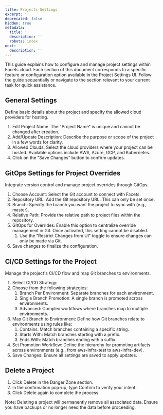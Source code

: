 ```yaml
---
title: Projects Settings
excerpt: ''
deprecated: false
hidden: true
metadata:
  title: ''
  description: ''
  robots: index
next:
  description: ''
---
```

This guide explains how to configure and manage project settings within Facets.cloud. Each section of this document corresponds to a specific feature or configuration option available in the Project Settings UI. Follow the guide sequentially or navigate to the section relevant to your current task for quick assistance.

## General Settings

Define basic details about the project and specify the allowed cloud providers for hosting.

1. Edit Project Name: The "Project Name" is unique and cannot be changed after creation.
2. Add/Update Description: Describe the purpose or scope of the project in a few words for clarity.
3. Allowed Clouds: Select the cloud providers where your project can be hosted. Available options include AWS, Azure, GCP, and Kubernetes.
4. Click on the "Save Changes" button to confirm updates.

## GitOps Settings for Project Overrides

Integrate version control and manage project overrides through GitOps.

1. Choose Account: Select the Git account to connect with Facets.
2. Repository URL: Add the Git repository URL. This can only be set once.
3. Branch: Specify the branch you want the project to sync with (e.g., master).
4. Relative Path: Provide the relative path to project files within the repository.
5. GitOps for Overrides: Enable this option to centralize override management in Git. Once activated, this setting cannot be disabled. 
   1. Use the "Restrict Changes from UI" toggle to ensure changes can only be made via Git.
6. Save changes to finalize the configuration.

## CI/CD Settings for the Project

Manage the project's CI/CD flow and map Git branches to environments.

1. Select CI/CD Strategy:
2. Choose from the following strategies:
   1. Branch Per Environment: Separate branches for each environment.
   2. Single Branch Promotion: A single branch is promoted across environments.
   3. Advanced: Complex workflows where branches map to multiple environments.
3. Map Git Branch to Environment: Define how Git branches relate to environments using rules like:
   1. Contains: Match branches containing a specific string.
   2. Starts With: Match branches starting with a prefix.
   3. Ends With: Match branches ending with a suffix.
4. Set Promotion Workflow: Define the hierarchy for promoting artifacts across environments (e.g., from aws-infra-test to aws-infra-dev).
5. Save Changes: Ensure all settings are saved to apply updates.

## Delete a Project 

1. Click Delete in the Danger Zone section.
2. In the confirmation pop-up, type Confirm to verify your intent.
3. Click Delete again to complete the process.

Note: Deleting a project will permanently remove all associated data. Ensure you have backups or no longer need the data before proceeding.